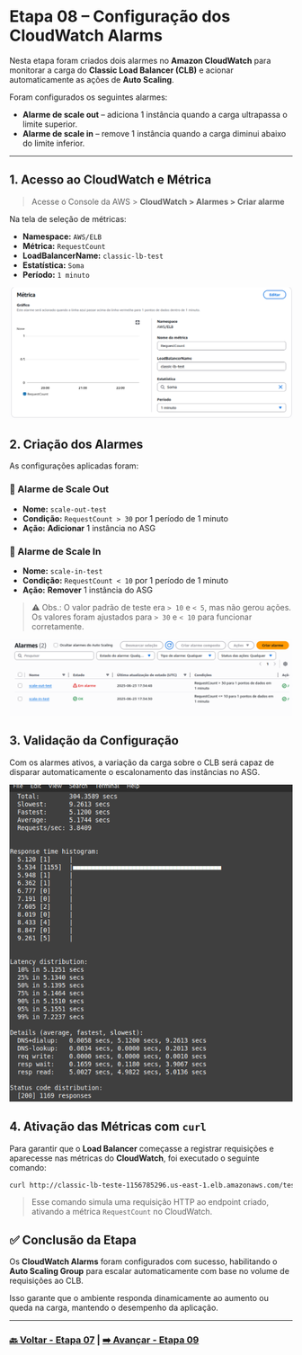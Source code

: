 # Etapa 08 – Configuração dos CloudWatch Alarms

Nesta etapa foram criados dois alarmes no **Amazon CloudWatch** para monitorar a carga do **Classic Load Balancer (CLB)** e acionar automaticamente as ações de **Auto Scaling**.

Foram configurados os seguintes alarmes:

- **Alarme de scale out** – adiciona 1 instância quando a carga ultrapassa o limite superior.
- **Alarme de scale in** – remove 1 instância quando a carga diminui abaixo do limite inferior.

---

## 1. Acesso ao CloudWatch e Métrica

>Acesse o Console da AWS > **CloudWatch > Alarmes > Criar alarme**

Na tela de seleção de métricas:

- **Namespace:** `AWS/ELB`
- **Métrica:** `RequestCount`
- **LoadBalancerName:** `classic-lb-test`
- **Estatística:** `Soma`
- **Período:** `1 minuto`

![Print da Configuração da métrica "RequestCount" no CloudWatch para monitoramento do CLB.](img/09-etapa8-cloudwatch.png)

## 2. Criação dos Alarmes

As configurações aplicadas foram:

### 🔺 Alarme de Scale Out

- **Nome:** `scale-out-test`
- **Condição:** `RequestCount > 30` por 1 período de 1 minuto
- **Ação:** **Adicionar** 1 instância no ASG

### 🔻 Alarme de Scale In

- **Nome:** `scale-in-test`
- **Condição:** `RequestCount < 10` por 1 período de 1 minuto
- **Ação:** **Remover** 1 instância do ASG

> ⚠️ Obs.: O valor padrão de teste era `> 10` e `< 5`, mas não gerou ações. Os valores foram ajustados para `> 30` e `< 10` para funcionar corretamente.

![Print da Visualização dos alarmes "scale-out-test" e "scale-in-test" com seus respectivos estados ativos.](img/10-etapa8-cloudwatch.png)

## 3. Validação da Configuração

Com os alarmes ativos, a variação da carga sobre o CLB será capaz de disparar automaticamente o escalonamento das instâncias no ASG.

![Print do Exemplo de relatório com estatísticas de latência, respostas e distribuição dos códigos de status.](img/11-etapa8-cloudwatch.png)

## 4. Ativação das Métricas com `curl`

Para garantir que o **Load Balancer** começasse a registrar requisições e aparecesse nas métricas do **CloudWatch**, foi executado o seguinte comando:

```bash
curl http://classic-lb-teste-1156785296.us-east-1.elb.amazonaws.com/teste.sh
```

>Esse comando simula uma requisição HTTP ao endpoint criado, ativando a métrica `RequestCount` no CloudWatch.

## ✅ Conclusão da Etapa

Os **CloudWatch Alarms** foram configurados com sucesso, habilitando o **Auto Scaling Group** para escalar automaticamente com base no volume de requisições ao CLB.

Isso garante que o ambiente responda dinamicamente ao aumento ou queda na carga, mantendo o desempenho da aplicação.

---

### **[🔙 Voltar - Etapa 07](etapa-07-asg.md) | [➡️ Avançar - Etapa 09](etapa-09-teste-escalonamento.md)**